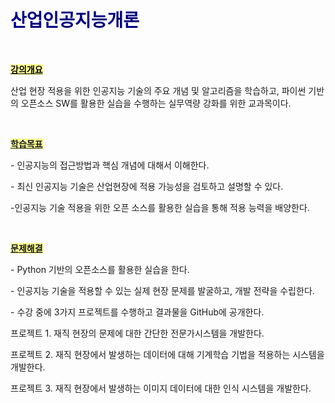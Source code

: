<h1><span style="color: #000080;"><strong>산업인공지능개론</strong></span></h1>
<p>&nbsp;</p>
<p><span style="text-decoration: underline; color: #000000; background-color: #ffff99;"><strong>강의개요</strong></span></p>
<p>산업 현장 적용을 위한 인공지능 기술의 주요 개념 및 알고리즘을 학습하고, 파이썬 기반의 오픈소스 SW를 활용한 실습을 수행하는 실무역량 강화를 위한 교과목이다.</p>
<p>&nbsp;</p>
<p><span style="text-decoration: underline; background-color: #ffff99;"><strong>학습목표</strong></span></p>
<p>- 인공지능의 접근방법과 핵심 개념에 대해서 이해한다.</p>
<p>- 최신 인공지능 기술은 산업현장에 적용 가능성을 검토하고 설명할 수 있다.</p>
<p>-인공지능 기술 적용을 위한 오픈 소스를 활용한 실습을 통해 적용 능력을 배양한다.</p>
<p>&nbsp;</p>
<p><span style="text-decoration: underline; background-color: #ffff99;"><strong>문제해결</strong></span></p>
<p>- Python 기반의 오픈소스를 활용한 실습을 한다.</p>
<p>- 인공지능 기술을 적용할 수 있는 실제 현장 문제를 발굴하고, 개발 전략을 수립한다.</p>
<p>- 수강 중에 3가지 프로젝트를 수행하고 결과물을 GitHub에 공개한다.</p>
<p>프로젝트 1. 재직 현장의 문제에 대한 간단한 전문가시스템을 개발한다.</p>
<p>프로젝트 2. 재직 현장에서 발생하는 데이터에 대해 기계학습 기법을 적용하는 시스템을 개발한다.</p>
<p>프로젝트 3. 재직 현장에서 발생하는 이미지 데이터에 대한 인식 시스템을 개발한다.</p>
